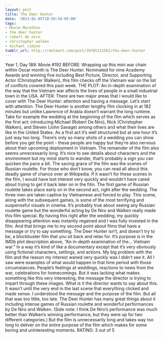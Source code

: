 ```yaml
---
layout: post
title: The Deer Hunter
date: '2013-01-05T18:50:50-05:00'
tags:
- Movie Marathon
- the deer hunter
- robert de niro
- christopher walken
- michael cimino
tumblr_url: http://reelmatt.com/post/39785123581/the-deer-hunter
---
```

Year 1, Day 189: Movie #192
BEFORE: Wrapping up this mini war chain within Oscar month is The Deer Hunter. Nominated for nine Academy Awards and winning five including Best Picture, Director, and Supporting Actor (Christopher Walken), this film checks off the Vietnam war on the list of conflicts covered this past week.
THE PLOT: An in-depth examination of the way that the Vietnam war affects the lives of people in a small industrial town in the USA.
AFTER: There are two major areas that I would like to cover with The Deer Hunter: attention and having a message.
Let’s start with attention. The Deer Hunter is another lengthy film clocking in at 182 minutes but unlike Lawrence of Arabia doesn’t warrant the long runtime. Take for example the wedding at the beginning of the film which serves as the first act: introducing Michael (Robert De Niro), Nick (Christopher Walken), and Steven (John Savage) among others and what their lives are like in the United States. As a first act it’s well structured but at one hour it’s just way too long. There’s only so many shots of a wedding you can show before you get the point - these people are happy but they’re also nervous about their upcoming deployment in Vietnam. The remainder of the film also seems unnecessarily long. It’s nice to see details about characters and the environment but my mind starts to wander, that’s probably a sign you can quicken the pace a bit.
The saving grace of the film was the scenes of Russian roulette. For those who don’t know, you can read all about this deadly game of chance over at Wikipedia. If it wasn’t for these scenes in the film, I would have lost interest very quickly and wouldn’t have cared about trying to get it back later on in the film. The first game of Russian roulette takes place early on in the second act, right after the wedding. The three men are taken captive by Vietnamese and forced to play. This scene, along with the subsequent games, is some of the most terrifying and suspenseful visuals in cinema. It’s probably true about seeing any Russian roulette game but the wonderful acting by De Niro and Walken really made this film special. By having this right after the wedding, my quickly disappearing attention was instantly regained and I was fully invested in the film.
And that brings me to my second point about films that have a message or try to say something. The Deer Hunter isn’t, and doesn’t try to be, a blockbuster film that you sit back and relax for. It’s purpose is in the IMDb plot description above, “An in-depth examination of the… Vietnam war.” In a way it’s kind of like a documentary except that it’s very obviously using fictional characters, settings, and actions. My big problem with the film and the reason my interest waned very quickly was I didn’t see it. All I saw were examples of what would happen in that time period with those circumstances. People’s feelings at weddings, reactions to news from the war, celebrations for homecomings. But it was lacking what makes something like this very interesting, the message the director is trying to impart through these images. What is it the director wants to say about this. It wasn’t until the very end in the last scene that everything clicked and made sense. I understood the message and the purpose of the film.
But all that was too little, too late. The Deer Hunter has many great things about it including intense games of Russian roulette and wonderful performances by De Niro and Walken. (Side note: I think De Niro’s performance was much better than Walken’s winning performance, but they were up for two different categories.) But the film is unnecessarily long and takes way too long to deliver on the entire purpose of the film which makes for some boring and uninteresting moments.
RATING: 3 out of 5
